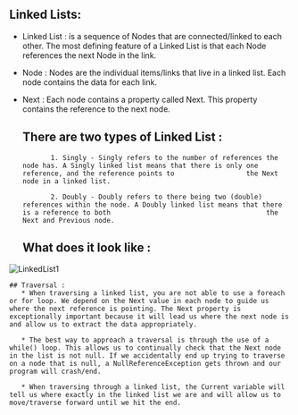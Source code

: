 ## Linked Lists: 
* Linked List :  is a sequence of Nodes that are connected/linked to each other. The most defining feature of a Linked List is that each Node references the next Node in the link.

 

* Node :  Nodes are the individual items/links that live in a linked list. Each node contains the data for each link. 

* Next : Each node contains a property called Next. This property contains the reference to the next node.

 

    ## There are two types of Linked List : 

             1. Singly - Singly refers to the number of references the node has. A Singly linked list means that there is only one reference, and the reference points to                  the Next node in a linked list.

             2. Doubly - Doubly refers to there being two (double) references within the node. A Doubly linked list means that there is a reference to both                                       the Next and Previous node.

    ## What does it look like : 
 
![LinkedList1](https://codefellows.github.io/common_curriculum/data_structures_and_algorithms/Code_401/class-05/resources/images/LinkedList1.PNG)
 


    ## Traversal : 
       * When traversing a linked list, you are not able to use a foreach or for loop. We depend on the Next value in each node to guide us where the next reference is pointing. The Next property is exceptionally important because it will lead us where the next node is and allow us to extract the data appropriately.

       * The best way to approach a traversal is through the use of a while() loop. This allows us to continually check that the Next node in the list is not null. If we accidentally end up trying to traverse on a node that is null, a NullReferenceException gets thrown and our program will crash/end.

       * When traversing through a linked list, the Current variable will tell us where exactly in the linked list we are and will allow us to move/traverse forward until we hit the end.
